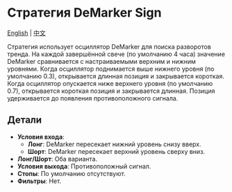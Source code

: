 # Стратегия DeMarker Sign
[English](README.md) | [中文](README_cn.md)

Стратегия использует осциллятор DeMarker для поиска разворотов тренда. На каждой завершённой свече (по умолчанию 4 часа) значение DeMarker сравнивается с настраиваемыми верхним и нижним уровнями. Когда осциллятор поднимается выше нижнего уровня (по умолчанию 0.3), открывается длинная позиция и закрывается короткая. Когда осциллятор опускается ниже верхнего уровня (по умолчанию 0.7), открывается короткая позиция и закрывается длинная. Позиция удерживается до появления противоположного сигнала.

## Детали

- **Условия входа**:
  - **Лонг**: DeMarker пересекает нижний уровень снизу вверх.
  - **Шорт**: DeMarker пересекает верхний уровень сверху вниз.
- **Лонг/Шорт**: Оба варианта.
- **Условия выхода**: Противоположный сигнал.
- **Стопы**: По умолчанию отсутствуют.
- **Фильтры**: Нет.
